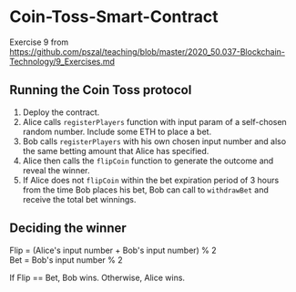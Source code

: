 # Coin-Toss-Smart-Contract
Exercise 9 from https://github.com/pszal/teaching/blob/master/2020_50.037-Blockchain-Technology/9_Exercises.md

## Running the Coin Toss protocol
1. Deploy the contract.
2. Alice calls `registerPlayers` function with input param of a self-chosen random number. Include some ETH to place a bet.
3. Bob calls `registerPlayers` with his own chosen input number and also the same betting amount that Alice has specified.
4. Alice then calls the `flipCoin` function to generate the outcome and reveal the winner.
5. If Alice does not `flipCoin` within the bet expiration period of 3 hours from the time Bob places his bet, Bob can call to `withdrawBet` and receive the total bet winnings.

## Deciding the winner
Flip = (Alice's input number + Bob's input number) % 2 \
Bet = Bob's input number % 2

If Flip == Bet, Bob wins. Otherwise, Alice wins.
